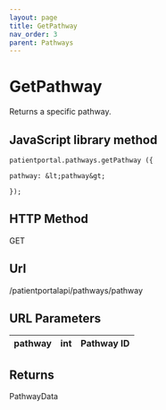 ```yaml
---
layout: page
title: GetPathway
nav_order: 3
parent: Pathways
---
```


# GetPathwayReturns a specific pathway.## JavaScript library method```patientportal.pathways.getPathway ({pathway: &lt;pathway&gt;});```## HTTP MethodGET## ****Url****/patientportalapi/pathways/pathway## URL Parameters| pathway | int | Pathway ID || --- | --- | --- |## ReturnsPathwayData